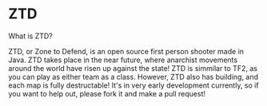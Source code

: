 # ZTD
What is ZTD?

ZTD, or Zone to Defend, is an open source first person shooter made in Java. ZTD takes place in the near future, where anarchist movements around the world have risen up against the state! ZTD is simmilar to TF2, as you can play as either team as a class. However, ZTD also has building, and each map is fully destructable! It's in very early development currently, so if you want to help out, please fork it and make a pull request!
